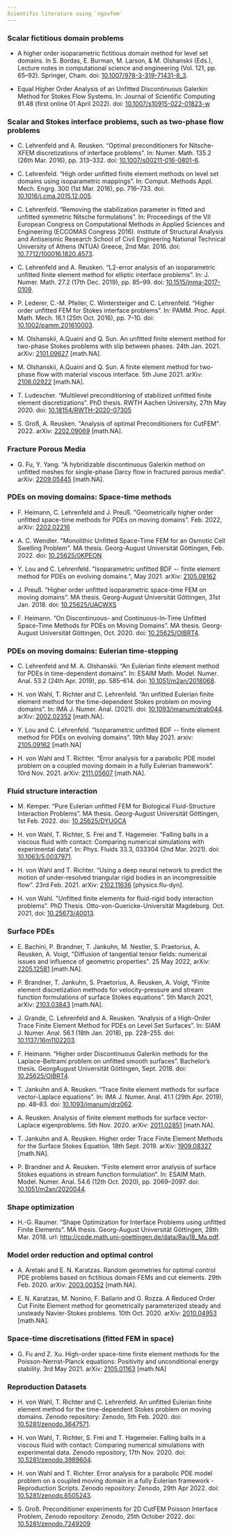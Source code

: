 ```yaml
---
Scientific literature using `ngsxfem`
---
```


### Scalar fictitious domain problems
* A higher order isoparametric fictitious domain method for level set domains. In S. Bordas, E. Burman, M. Larson, & M. Olshanskii (Eds.), Lecture notes in computational science and engineering (Vol. 121, pp. 65–92). Springer, Cham. doi: [10.1007/978-3-319-71431-8_3](https://doi.org/10.1007/978-3-319-71431-8_3).

* Equal Higher Order Analysis of an Unfitted Discontinuous Galerkin Method for Stokes Flow Systems. In: Journal of Scientific Computing 91.48 (first online 01 April 2022). doi: [10.1007/s10915-022-01823-w](https://doi.org/10.1007/s10915-022-01823-w)

### Scalar and Stokes interface problems, such as two-phase flow problems

* C. Lehrenfeld and A. Reusken. “Optimal preconditioners for Nitsche-XFEM discretizations of interface problems”. In: Numer. Math. 135.2 (26th Mar. 2016), pp. 313–332. doi: [10.1007/s00211-016-0801-6](https://doi.org/10.1007/s00211-016-0801-6).

* C. Lehrenfeld. “High order unfitted finite element methods on level set domains using isoparametric mappings”. In: Comput. Methods Appl. Mech. Engrg. 300 (1st Mar. 2016), pp. 716–733. doi: [10.1016/j.cma.2015.12.005](https://doi.org/10.1016/j.cma.2015.12.005).

* C. Lehrenfeld. “Removing the stabilization parameter in fitted and unfitted symmetric Nitsche formulations”. In: Proceedings of the VII European Congress on Computational Methods in Applied Sciences and Engineering (ECCOMAS Congress 2016). Institute of Structural Analysis and Antiseismic Research School of Civil Engineering National Technical University of Athens (NTUA) Greece, 2nd Mar. 2016. doi: [10.7712/100016.1820.4573](https://doi.org/10.7712/100016.1820.4573).

* C. Lehrenfeld and A. Reusken. “L2-error analysis of an isoparametric unfitted finite element method for elliptic interface problems”. In: J. Numer. Math. 27.2 (17th Dec. 2019), pp. 85–99. doi: [10.1515/jnma-2017-0109](https://doi.org/10.1515/jnma-2017-0109).

* P. Lederer, C.-M. Pfeiler, C. Wintersteiger and C. Lehrenfeld. “Higher order unfitted FEM for Stokes interface problems”. In: PAMM. Proc. Appl. Math. Mech. 16.1 (25th Oct. 2016), pp. 7–10. doi: [10.1002/pamm.201610003](https://doi.org/10.1002/pamm.201610003).

* M. Olshanskii, A.Quaini and Q. Sun. An unfitted finite element method for two-phase Stokes problems with slip between phases. 24th Jan. 2021. arXiv: [2101.09627](https://arxiv.org/abs/2101.09627) [math.NA].

* M. Olshanskii, A.Quaini and Q. Sun. A finite element method for two-phase flow with material viscous interface. 5th June 2021. arXiv: [2106.02922](https://arxiv.org/abs/2106.02922) [math.NA].

* T. Ludescher. “Multilevel preconditioning of stabilized unfitted finite element discretizations”. PhD thesis. RWTH Aachen University, 27th May 2020. doi: [10.18154/RWTH-2020-07305](https://doi.org/10.18154/RWTH-2020-07305.)

* S. Groß, A. Reusken. "Analysis of optimal Preconditioners for CutFEM". 2022. arXiv: [2202.09069](https://arxiv.org/abs/2202.09069) [math.NA].

### Fracture Porous Media

* G. Fu, Y. Yang. "A hybridizable discontinuous Galerkin method on unfitted meshes for single-phase Darcy flow in fractured porous media". arXiv: [2209.05445](https://arxiv.org/pdf/2209.05445.pdf) [math.NA].

### PDEs on moving domains: Space-time methods
* F. Heimann, C. Lehrenfeld and J. Preuß. "Geometrically higher order unfitted space-time methods for PDEs on moving domains". Feb. 2022, arXiv: [2202.02216](https://arxiv.org/abs/2202.02216)

* A. C. Wendler. "Monolithic Unfitted Space-Time FEM for an Osmotic Cell Swelling Problem". MA thesis. Georg-August Universität Göttingen, Feb. 2022. doi: [10.25625/0KPEON](http://dx.doi.org/10.25625/0KPEON)

* Y. Lou and C. Lehrenfeld. "Isoparametric unfitted BDF -- finite element method for PDEs on evolving domains.", May 2021. arXiv: [2105.09162](https://arxiv.org/abs/2105.09162)

* J. Preuß. “Higher order unfitted isoparametric space-time FEM on moving domains”. MA thesis. Georg-August Universität Göttingen, 31st Jan. 2018. doi: [10.25625/UACWXS](http://dx.doi.org/10.25625/UACWXS)

* F. Heimann. “On Discontinuous- and Continuous-In-Time Unfitted Space-Time Methods for PDEs on Moving Domains”. MA thesis. Georg-August Universität Göttingen, Oct. 2020. doi: [10.25625/OIBRT4](http://dx.doi.org/10.25625/OIBRT4).

### PDEs on moving domains: Eulerian time-stepping
* C. Lehrenfeld and M. A. Olshanskii. “An Eulerian finite element method for PDEs in time-dependent domains”. In: ESAIM Math. Model. Numer. Anal. 53.2 (24th Apr. 2019), pp. 585–614. doi: [10.1051/m2an/2018068](https://doi.org/10.1051/m2an/2018068).

* H. von Wahl, T. Richter and C. Lehrenfeld. “An unfitted Eulerian finite element method for the time-dependent Stokes problem on moving domains”. In: IMA J. Numer. Anal. (2021). doi: [10.1093/imanum/drab044](https://doi.org/10.1093/imanum/drab044). arXiv: [2002.02352](https://arxiv.org/abs/2002.02352) [math.NA].

* Y. Lou and C. Lehrenfeld. “Isoparametric unfitted BDF -- finite element method for PDEs on evolving domains”. 19th May 2021. arxiv: [2105.09162](http://arxiv.org/abs/2105.09162) [math.NA]

* H. von Wahl and T. Richter. “Error analysis for a parabolic PDE model problem on a coupled moving domain in a fully Eulerian framework”. 10rd Nov. 2021. arXiv: [2111.05607](https://arxiv.org/abs/2111.05607) [math.NA].

### Fluid structure interaction
* M. Kemper. “Pure Eulerian unfitted FEM for Biological Fluid-Structure Interaction Problems”. MA thesis. Georg-August Universität Göttingen, 1st Feb. 2022. doi: [10.25625/DYUGCA](http://dx.doi.org/10.25625/DYUGCA)

* H. von Wahl, T. Richter, S. Frei and T. Hagemeier. “Falling balls in a viscous fluid with contact: Comparing numerical simulations with experimental data”. In: Phys. Fluids 33.3, 033304 (2nd Mar. 2021). doi: [10.1063/5.0037971](https://doi.org/10.1063/5.0037971).

* H. von Wahl and T. Richter. “Using a deep neural network to predict the motion of under-resolved triangular rigid bodies in an incompressible flow”. 23rd Feb. 2021. arXiv: [2102.11636](https://arxiv.org/abs/2102.11636) [physics.flu-dyn].

* H. von Wahl. "Unfitted finite elements for fluid-rigid body interaction problems". PhD Thesis. Otto-von-Guericke-Universität Magdeburg. Oct. 2021, doi: [10.25673/40013](https://doi.org/10.25673/40013).

###  Surface PDEs

* E. Bachini, P. Brandner, T. Jankuhn, M. Nestler, S. Praetorius, A. Reusken, A. Voigt, "Diffusion of tangential tensor fields: numerical issues and influence of geometric properties". 25 May 2022, arXiv: [2205.12581](https://arxiv.org/abs/2205.12581) [math.NA].

* P. Brandner, T. Jankuhn, S. Praetorius, A. Reusken, A. Voigt, “Finite element discretization methods for velocity-pressure and stream function formulations of surface Stokes equations”. 5th March 2021, arXiv: [2103.03843](https://arxiv.org/abs/2103.03843) [math.NA].

* J. Grande, C. Lehrenfeld and A. Reusken. “Analysis of a High-Order Trace Finite Element Method for PDEs on Level Set Surfaces”. In: SIAM J. Numer. Anal. 56.1 (18th Jan. 2018), pp. 228–255. doi: [10.1137/16m1102203](https://doi.org/10.1137/16m1102203).

 * F. Heimann. “Higher order Discontinuous Galerkin methods for the Laplace-Beltrami problem on unfitted smooth surfaces”. Bachelor’s thesis. GeorgAugust Universität Göttingen, Sept. 2018. doi: [10.25625/OIBRT4](https://doi.org/10.25625/OIBRT4).

 * T. Jankuhn and A. Reusken. “Trace finite element methods for surface vector-Laplace equations”. In: IMA J. Numer. Anal. 41.1 (29th Apr. 2019), pp. 48–83. doi: [10.1093/imanum/drz062](https://doi.org/10.1093/imanum/drz062).

* A. Reusken. Analysis of finite element methods for surface vector-Laplace eigenproblems. 5th Nov. 2020. arXiv: [2011.02851](https://arxiv.org/abs/2011.02851) [math.NA].

* T. Jankuhn and A. Reusken. Higher order Trace Finite Element Methods for the Surface Stokes Equation. 18th Sept. 2019. arXiv: [1909.08327](https://arxiv.org/abs/1909.08327) [math.NA].

* P. Brandner and A. Reusken. “Finite element error analysis of surface Stokes equations in stream function formulation”. In: ESAIM Math. Model. Numer. Anal. 54.6 (12th Oct. 2020), pp. 2069–2097. doi: [10.1051/m2an/2020044](https://doi.org/10.1051/m2an/2020044).

### Shape optimization
* H.-G. Raumer. “Shape Optimization for Interface Problems using unfitted Finite Elements”. MA thesis. Georg-August Universität Göttingen, 28th Mar. 2018. url: http://cpde.math.uni-goettingen.de/data/Rau18_Ma.pdf.

### Model order reduction and optimal control
* A. Aretaki and E. N. Karatzas. Random geometries for optimal control PDE problems based on fictitious domain FEMs and cut elements. 29th Feb. 2020. arXiv: [2003.00352](https://arxiv.org/abs/2003.00352) [math.NA].

* E. N. Karatzas, M. Nonino, F. Ballarin and G. Rozza. A Reduced Order Cut Finite Element method for geometrically parameterized steady and unsteady Navier-Stokes problems. 10th Oct. 2020. arXiv: [2010.04953](https://arxiv.org/abs/2010.04953) [math.NA].

### Space-time discretisations (fitted FEM in space)
* G. Fu and Z. Xu. High-order space-time finite element methods for the Poisson-Nernst-Planck equations: Positivity and unconditional energy stability. 3rd May 2021. arXiv: [2105.01163](https://arxiv.org/abs/2105.01163) [math.NA]

### Reproduction Datasets

* H. von Wahl, T. Richter and C. Lehrenfeld. An unfitted Eulerian finite element method for the time-dependent Stokes problem on moving domains. Zenodo repository: Zenodo, 5th Feb. 2020. doi: [10.5281/zenodo.3647571](https://doi.org/10.5281/zenodo.3647571).

* H. von Wahl, T. Richter, S. Frei and T. Hagemeier. Falling balls in a viscous fluid with contact: Comparing numerical simulations with experimental data. Zenodo repository, 17th Nov. 2020. doi: [10.5281/zenodo.3989604](https://doi.org/10.5281/zenodo.3989604).

* H. von Wahl and T. Richter. Error analysis for a parabolic PDE model problem on a coupled moving domain in a fully Eulerian framework - Reproduction Scripts. Zenodo repository: Zenodo, 29th Apr 2022. doi: [10.5281/zenodo.6505243](https://doi.org/10.5281/zenodo.6505243).

* S. Groß. Preconditioner experiments for 2D CutFEM Poisson Interface Problem, Zenodo repository: Zenodo, 25th October 2022. doi: [10.5281/zenodo.7249209](https://doi.org/10.5281/zenodo.7249209)
